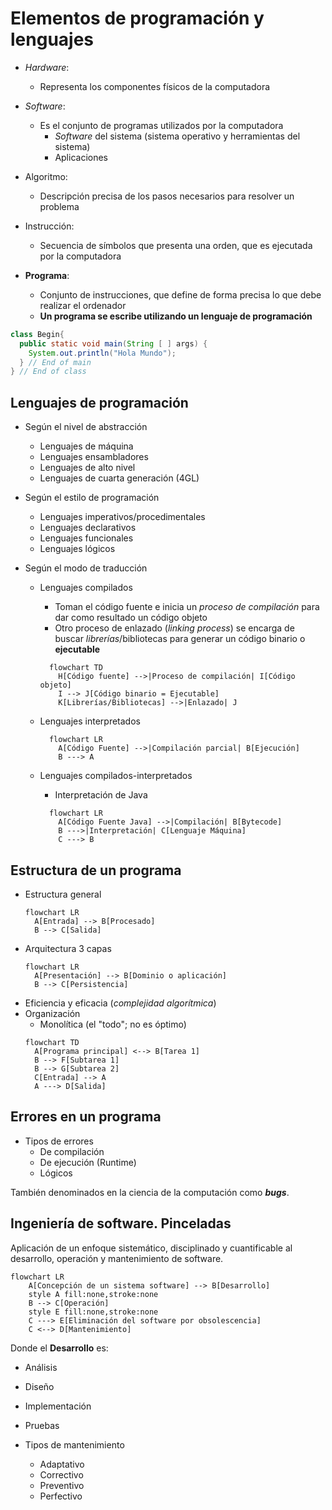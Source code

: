 # Elementos de programación y lenguajes
- _Hardware_:
  - Representa los componentes físicos de la computadora

- _Software_:
  - Es el conjunto de programas utilizados por la computadora
    - _Software_ del sistema (sistema operativo y herramientas del sistema)
    - Aplicaciones

- Algoritmo:
  - Descripción precisa de los pasos necesarios para resolver un problema

- Instrucción:
  - Secuencia de símbolos que presenta una orden, que es ejecutada por la computadora

- **Programa**:
  - Conjunto de instrucciones, que define de forma precisa lo que debe realizar el ordenador
  - **Un programa se escribe utilizando un lenguaje de programación**

```java
class Begin{
  public static void main(String [ ] args) {
    System.out.println("Hola Mundo");
  } // End of main
} // End of class
```

## Lenguajes de programación
- Según el nivel de abstracción
  - Lenguajes de máquina
  - Lenguajes ensambladores
  - Lenguajes de alto nivel
  - Lenguajes de cuarta generación (4GL)

- Según el estilo de programación
  - Lenguajes imperativos/procedimentales
  - Lenguajes declarativos
  - Lenguajes funcionales
  - Lenguajes lógicos

- Según el modo de traducción
  - Lenguajes compilados
    - Toman el código fuente e inicia un _proceso de compilación_ para dar como resultado un código objeto
    - Otro proceso de enlazado (_linking process_) se encarga de buscar _librerías_/bibliotecas para generar un código binario o **ejecutable**
    
    ```mermaid
      flowchart TD
        H[Código fuente] -->|Proceso de compilación| I[Código objeto]
        I --> J[Código binario = Ejecutable]
        K[Librerías/Bibliotecas] -->|Enlazado| J
    ```
    
  - Lenguajes interpretados
    ```mermaid
      flowchart LR
        A[Código Fuente] -->|Compilación parcial| B[Ejecución]
        B ---> A
    ```
  - Lenguajes compilados-interpretados
    - Interpretación de Java
    ```mermaid
      flowchart LR
        A[Código Fuente Java] -->|Compilación| B[Bytecode]
        B --->|Interpretación| C[Lenguaje Máquina]
        C ---> B
    ```

## Estructura de un programa

- Estructura general
  ```mermaid
  flowchart LR
    A[Entrada] --> B[Procesado]
    B --> C[Salida]
  ```
- Arquitectura 3 capas
  ```mermaid
  flowchart LR
    A[Presentación] --> B[Dominio o aplicación]
    B --> C[Persistencia]
  ```
- Eficiencia y eficacia (_complejidad algorítmica_)
- Organización
  - Monolítica (el "todo"; no es óptimo)
  ```mermaid
  flowchart TD
    A[Programa principal] <--> B[Tarea 1]
    B --> F[Subtarea 1]
    B --> G[Subtarea 2]
    C[Entrada] --> A
    A ---> D[Salida]
  ```

## Errores en un programa

- Tipos de errores
  - De compilación
  - De ejecución (Runtime)
  - Lógicos

También denominados en la ciencia de la computación como **_bugs_**.

## Ingeniería de software. Pinceladas

Aplicación de un enfoque sistemático, disciplinado y cuantificable al desarrollo, operación y mantenimiento de software.
```mermaid
flowchart LR
    A[Concepción de un sistema software] --> B[Desarrollo]
    style A fill:none,stroke:none
    B --> C[Operación]
    style E fill:none,stroke:none
    C ---> E[Eliminación del software por obsolescencia]
    C <--> D[Mantenimiento]
```

Donde el **Desarrollo** es:
  - Análisis
  - Diseño
  - Implementación
  - Pruebas

- Tipos de mantenimiento
  - Adaptativo
  - Correctivo
  - Preventivo
  - Perfectivo 